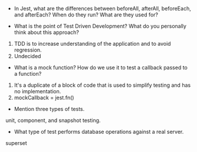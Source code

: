 * In Jest, what are the differences between beforeAll, afterAll, beforeEach, and afterEach? When do they run? What are they used for?

* What is the point of Test Driven Development? What do you personally think about this approach?

1. TDD is to increase understanding of the application and to avoid regression.
2. Undecided 

* What is a mock function? How do we use it to test a callback passed to a function?

1. It's a duplicate of a block of code that is used to simplify testing and has no implementation.
2. mockCallback = jest.fn()

* Mention three types of tests.

unit, component, and snapshot testing.

* What type of test performs database operations against a real server.

superset